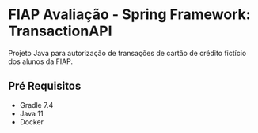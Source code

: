 # FIAP Avaliação - Spring Framework: TransactionAPI

Projeto Java para autorização de transações de cartão de crédito fictício dos alunos da FIAP.

## Pré Requisitos

- Gradle 7.4
- Java 11
- Docker
